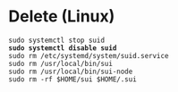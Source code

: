 # Delete (Linux)

<pre class="language-bash"><code class="lang-bash">sudo systemctl stop suid
<strong>sudo systemctl disable suid
</strong>sudo rm /etc/systemd/system/suid.service
sudo rm /usr/local/bin/sui
sudo rm /usr/local/bin/sui-node
sudo rm -rf $HOME/sui $HOME/.sui
</code></pre>
